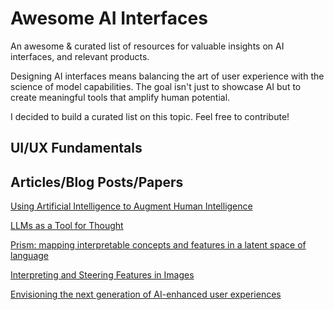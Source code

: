 # Awesome AI Interfaces

An awesome &amp; curated list of resources for valuable insights on AI interfaces, and relevant products.

Designing AI interfaces means balancing the art of user experience with the science of model capabilities. The goal isn't just to showcase AI but to create meaningful tools that amplify human potential.

I decided to build a curated list on this topic. Feel free to contribute!

## UI/UX Fundamentals

## Articles/Blog Posts/Papers

[Using Artificial Intelligence to Augment Human Intelligence](https://distill.pub/2017/aia/)

[LLMs as a Tool for Thought](https://wattenberger.com/thoughts/llms-as-a-tool-for-thought)

[Prism: mapping interpretable concepts and features in a latent space of language](https://thesephist.com/posts/prism/)

[Interpreting and Steering Features in Images](https://www.lesswrong.com/posts/Quqekpvx8BGMMcaem/interpreting-and-steering-features-in-images)

[Envisioning the next generation of AI-enhanced user experiences](https://uxdesign.cc/envisioning-the-next-generation-of-ai-enhanced-user-experiences-4fff46af7e6e)